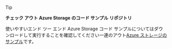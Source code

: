 > [!TIP]
> 
> **チェック アウト Azure Storage のコード サンプル リポジトリ**
> 
> 使いやすいエンド ツー エンド Azure Storage コード サンプルについてはダウンロードして実行することを確認してください一連のアウト[Azure ストレージのサンプル](https://docs.microsoft.com/en-us/azure/storage/storage-samples-dotnet)です。


